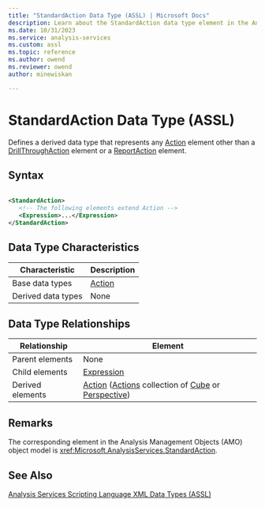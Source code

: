 ```yaml
---
title: "StandardAction Data Type (ASSL) | Microsoft Docs"
description: Learn about the StandardAction data type element in the Analysis Services Scripting Language (ASSL) schema.
ms.date: 10/31/2023
ms.service: analysis-services
ms.custom: assl
ms.topic: reference
ms.author: owend
ms.reviewer: owend
author: minewiskan

---
```

# StandardAction Data Type (ASSL)

  Defines a derived data type that represents any [Action](../objects/action-element-assl.md) element other than a [DrillThroughAction](drillthroughaction-data-type-assl.md) element or a [ReportAction](reportaction-data-type-assl.md) element.  
  
## Syntax  
  
```xml  
  
<StandardAction>  
   <!-- The following elements extend Action -->  
   <Expression>...</Expression>  
</StandardAction>  
```  
  
## Data Type Characteristics  
  
|Characteristic|Description|  
|--------------------|-----------------|  
|Base data types|[Action](action-data-type-assl.md)|  
|Derived data types|None|  
  
## Data Type Relationships  
  
|Relationship|Element|  
|------------------|-------------|  
|Parent elements|None|  
|Child elements|[Expression](../properties/expression-element-assl.md)|  
|Derived elements|[Action](../objects/action-element-assl.md) ([Actions](../collections/actions-element-assl.md) collection of [Cube](../objects/cube-element-assl.md) or [Perspective](../objects/perspective-element-assl.md))|  
  
## Remarks  
 The corresponding element in the Analysis Management Objects (AMO) object model is <xref:Microsoft.AnalysisServices.StandardAction>.  
  
## See Also  
 [Analysis Services Scripting Language XML Data Types &#40;ASSL&#41;](analysis-services-scripting-language-xml-data-types-assl.md)  
  
  
